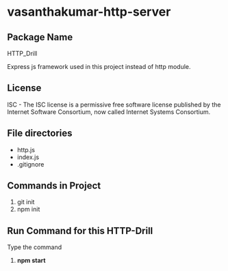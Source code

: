 # vasanthakumar-http-server

## **Package Name**

HTTP_Drill

Express js framework used in this project instead of http module.

## **License**

ISC - The ISC license is a permissive free software license published by the Internet Software Consortium, now called Internet Systems Consortium.

## **File directories**

- http.js
- index.js
- .gitignore

## **Commands in Project**

1. git init
2. npm init

## **Run Command for this HTTP-Drill**

Type the command

1. **npm start**
